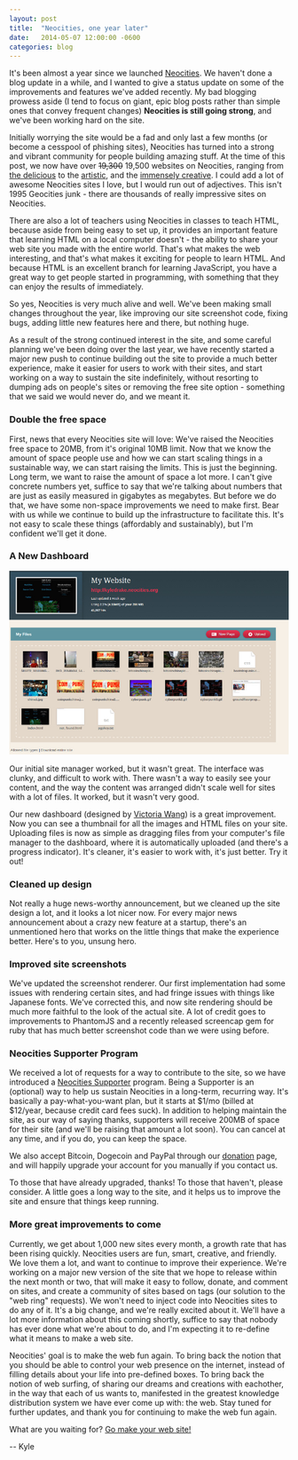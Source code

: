 ```yaml
---
layout: post
title:  "Neocities, one year later"
date:   2014-05-07 12:00:00 -0600
categories: blog
---
```

It's been almost a year since we launched [Neocities](https://neocities.org). We haven't done a blog update in a while, and I wanted to give a status update on some of the improvements and features we've added recently. My bad blogging prowess aside (I tend to focus on giant, epic blog posts rather than simple ones that convey frequent changes) **Neocities is still going strong**, and we've been working hard on the site.

Initially worrying the site would be a fad and only last a few months (or become a cesspool of phishing sites), Neocities has turned into a strong and vibrant community for people building amazing stuff. At the time of this post, we now have over <strike>19,300</strike> 19,500 websites on Neocities, ranging from [the delicious](http://mitz.neocities.org) to the [artistic](http://solvallagata-braedraborgarstigur-cinema.neocities.org), and the [immensely creative](http://fauux.neocities.org/consciousness.html). I could add a lot of awesome Neocities sites I love, but I would run out of adjectives. This isn't 1995 Geocities junk - there are thousands of really impressive sites on Neocities.

There are also a lot of teachers using Neocities in classes to teach HTML, because aside from being easy to set up, it provides an important feature that learning HTML on a local computer doesn't - the ability to share your web site you made with the entire world. That's what makes the web interesting, and that's what makes it exciting for people to learn HTML. And because HTML is an excellent branch for learning JavaScript, you have a great way to get people started in programming, with something that they can enjoy the results of immediately.

So yes, Neocities is very much alive and well. We've been making small changes throughout the year, like improving our site screenshot code, fixing bugs, adding little new features here and there, but nothing huge.

As a result of the strong continued interest in the site, and some careful planning we've been doing over the last year, we have recently started a major new push to continue building out the site to provide a much better experience, make it easier for users to work with their sites, and start working on a way to sustain the site indefinitely, without resorting to dumping ads on people's sites or removing the free site option - something that we said we would never do, and we meant it.

### Double the free space

First, news that every Neocities site will love: We've raised the Neocities free space to 20MB, from it's original 10MB limit. Now that we know the amount of space people use and how we can start scaling things in a sustainable way, we can start raising the limits. This is just the beginning. Long term, we want to raise the amount of space a lot more. I can't give concrete numbers yet, suffice to say that we're talking about numbers that are just as easily measured in gigabytes as megabytes. But before we do that, we have some non-space improvements we need to make first. Bear with us while we continue to build up the infrastructure to facilitate this. It's not easy to scale these things (affordably and sustainably), but I'm confident we'll get it done.

### A New Dashboard

![](/assets/newdashboard.jpg)

Our initial site manager worked, but it wasn't great. The interface was clunky, and difficult to work with. There wasn't a way to easily see your content, and the way the content was arranged didn't scale well for sites with a lot of files. It worked, but it wasn't very good.

Our new dashboard (designed by [Victoria Wang](https://twitter.com/violasong)) is a great improvement. Now you can see a thumbnail for all the images and HTML files on your site. Uploading files is now as simple as dragging files from your computer's file manager to the dashboard, where it is automatically uploaded (and there's a progress indicator). It's cleaner, it's easier to work with, it's just better. Try it out!

### Cleaned up design

Not really a huge news-worthy announcement, but we cleaned up the site design a lot, and it looks a lot nicer now. For every major news announcement about a crazy new feature at a startup, there's an unmentioned hero that works on the little things that make the experience better. Here's to you, unsung hero.

### Improved site screenshots

We've updated the screenshot renderer. Our first implementation had some issues with rendering certain sites, and had fringe issues with things like Japanese fonts. We've corrected this, and now site rendering should be much more faithful to the look of the actual site. A lot of credit goes to improvements to PhantomJS and a recently released screencap gem for ruby that has much better screenshot code than we were using before.

### Neocities Supporter Program

We received a lot of requests for a way to contribute to the site, so we have introduced a [Neocities Supporter](https://neocities.org/plan) program. Being a Supporter is an (optional) way to help us sustain Neocities in a long-term, recurring way. It's basically a pay-what-you-want plan, but it starts at $1/mo (billed at $12/year, because credit card fees suck). In addition to helping maintain the site, as our way of saying thanks, supporters will receive 200MB of space for their site (and we'll be raising that amount a lot soon). You can cancel at any time, and if you do, you can keep the space.

We also accept Bitcoin, Dogecoin and PayPal through our [donation](https://neocities.org/donate) page, and will happily upgrade your account for you manually if you contact us.

To those that have already upgraded, thanks! To those that haven't, please consider. A little goes a long way to the site, and it helps us to improve the site and ensure that things keep running.

### More great improvements to come

Currently, we get about 1,000 new sites every month, a growth rate that has been rising quickly. Neocities users are fun, smart, creative, and friendly. We love them a lot, and want to continue to improve their experience. We're working on a major new version of the site that we hope to release within the next month or two, that will make it easy to follow, donate, and comment on sites, and create a community of sites based on tags (our solution to the "web ring" requests). We won't need to inject code into Neocities sites to do any of it. It's a big change, and we're really excited about it. We'll have a lot more information about this coming shortly, suffice to say that nobody has ever done what we're about to do, and I'm expecting it to re-define what it means to make a web site.

Neocities' goal is to make the web fun again. To bring back the notion that you should be able to control your web presence on the internet, instead of filling details about your life into pre-defined boxes. To bring back the notion of web surfing, of sharing our dreams and creations with eachother, in the way that each of us wants to, manifested in the greatest knowledge distribution system we have ever come up with: the web. Stay tuned for further updates, and thank you for continuing to make the web fun again.

What are you waiting for? [Go make your web site!](https://neocities.org/new)

-- Kyle
